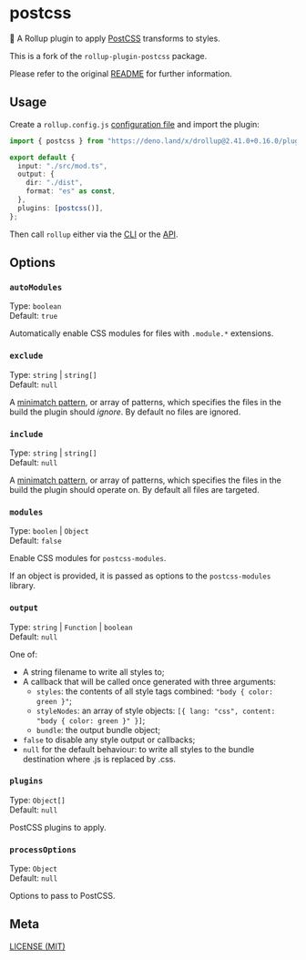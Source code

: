 # postcss

🍣 A Rollup plugin to apply [PostCSS](https://github.com/postcss/postcss)
transforms to styles.

This is a fork of the `rollup-plugin-postcss` package.

Please refer to the original
[README](https://github.com/egoist/rollup-plugin-postcss) for further
information.

## Usage

Create a `rollup.config.js`
[configuration file](https://www.rollupjs.org/guide/en/#configuration-files) and
import the plugin:

```ts
import { postcss } from "https://deno.land/x/drollup@2.41.0+0.16.0/plugins/postcss/mod.ts";

export default {
  input: "./src/mod.ts",
  output: {
    dir: "./dist",
    format: "es" as const,
  },
  plugins: [postcss()],
};
```

Then call `rollup` either via the
[CLI](https://www.rollupjs.org/guide/en/#command-line-reference) or the
[API](https://www.rollupjs.org/guide/en/#javascript-api).

## Options

### `autoModules`

Type: `boolean`<br> Default: `true`

Automatically enable CSS modules for files with `.module.*` extensions.

### `exclude`

Type: `string` | `string[]`<br> Default: `null`

A [minimatch pattern](https://github.com/isaacs/minimatch), or array of
patterns, which specifies the files in the build the plugin should _ignore_. By
default no files are ignored.

### `include`

Type: `string` | `string[]`<br> Default: `null`

A [minimatch pattern](https://github.com/isaacs/minimatch), or array of
patterns, which specifies the files in the build the plugin should operate on.
By default all files are targeted.

### `modules`

Type: `boolen` | `Object`<br> Default: `false`

Enable CSS modules for `postcss-modules`.

If an object is provided, it is passed as options to the `postcss-modules`
library.

### `output`

Type: `string` | `Function` | `boolean`<br> Default: `null`

One of:

- A string filename to write all styles to;
- A callback that will be called once generated with three arguments:
  - `styles`: the contents of all style tags combined:
    `"body { color: green }"`;
  - `styleNodes`: an array of style objects:
    `[{ lang: "css", content: "body { color: green }" }]`;
  - `bundle`: the output bundle object;
- `false` to disable any style output or callbacks;
- `null` for the default behaviour: to write all styles to the bundle
  destination where .js is replaced by .css.

### `plugins`

Type: `Object[]`<br> Default: `null`

PostCSS plugins to apply.

### `processOptions`

Type: `Object`<br> Default: `null`

Options to pass to PostCSS.

## Meta

[LICENSE (MIT)](./LICENSE.md)

